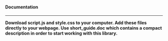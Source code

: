 <h4>Documentation<h4/>
  <hr/>
Download script.js and style.css to your computer. Add these files directly to your webpage.
Use short_guide.doc which contains a compact description in order to start working with this library.

